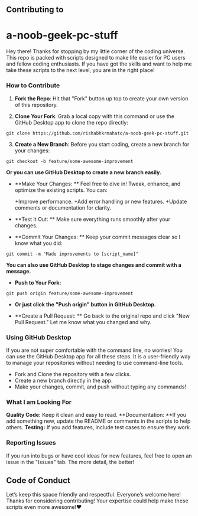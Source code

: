 ## Contributing to
#  a-noob-geek-pc-stuff


Hey there! Thanks for stopping by my little corner of the coding universe. 
This repo is packed with scripts designed to make life easier for PC users and fellow coding enthusiasts. 
If you have got the skills and want to help me take these scripts to the next level, you are in the right place!


### How to Contribute

1. **Fork the Repo**: 
Hit that "Fork" button up top to create your own version of this repository.

2. **Clone Your Fork**: 
Grab a local copy with this command or use the GitHub Desktop app to clone the repo directly:

`git clone https://github.com/rishabhkrmahato/a-noob-geek-pc-stuff.git`

3. **Create a New Branch**: 
Before you start coding, create a new branch for your changes:

`git checkout -b feature/some-awesome-improvement`

**Or you can use GitHub Desktop to create a new branch easily.**


- **Make Your Changes: **
Feel free to dive in! Tweak, enhance, and optimize the existing scripts. You can:

   +Improve performance.
   +Add error handling or new features.
   +Update comments or documentation for clarity.

- **Test It Out: **
Make sure everything runs smoothly after your changes.

- **Commit Your Changes: **
Keep your commit messages clear so I know what you did:

`git commit -m "Made improvements to [script_name]"`

**You can also use GitHub Desktop to stage changes and commit with a message.**

- **Push to Your Fork:**

`git push origin feature/some-awesome-improvement`

- **Or just click the "Push origin" button in GitHub Desktop.**

- **Create a Pull Request: **
Go back to the original repo and click "New Pull Request." Let me know what you changed and why.

### Using GitHub Desktop
If you are not super comfortable with the command line, no worries! 
You can use the GitHub Desktop app for all these steps. 
It is a user-friendly way to manage your repositories without needing to use command-line tools.

- Fork and Clone the repository with a few clicks.
- Create a new branch directly in the app.
- Make your changes, commit, and push without typing any commands!

### What I am Looking For

   **Quality Code:** Keep it clean and easy to read.
   **Documentation: **If you add something new, update the README or comments in the scripts to help others.
   **Testing:** If you add features, include test cases to ensure they work.

### Reporting Issues

If you run into bugs or have cool ideas for new features, feel free to open an issue in the "Issues" tab. 
The more detail, the better!

## Code of Conduct

Let’s keep this space friendly and respectful. Everyone’s welcome here!
Thanks for considering contributing! Your expertise could help make these scripts even more awesome!❤️